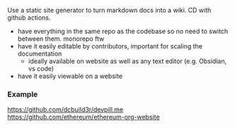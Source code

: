 Use a static site generator to turn markdown docs into a wiki. CD with github actions.

- have everything in the same repo as the codebase so no need to switch between them. monorepo ftw
- have it easily editable by contributors, important for scaling the documentation
	- ideally available on website as well as any text editor (e.g. Obsidian, vs code)
- have it easily viewable on a website

### Example
https://github.com/dcbuild3r/devpill.me
https://github.com/ethereum/ethereum-org-website